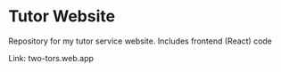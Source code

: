 # Tutor Website
Repository for my tutor service website. Includes frontend (React) code

Link: two-tors.web.app

